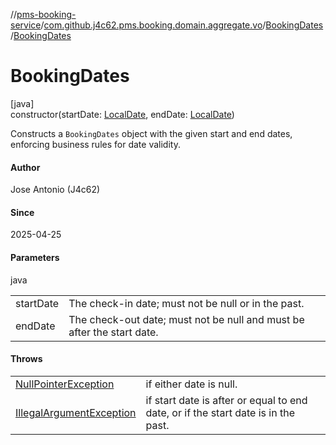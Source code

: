//[pms-booking-service](../../../index.md)/[com.github.j4c62.pms.booking.domain.aggregate.vo](../index.md)/[BookingDates](index.md)/[BookingDates](-booking-dates.md)

# BookingDates

[java]\
constructor(startDate: [LocalDate](https://docs.oracle.com/en/java/javase/23/docs/api/java.base/java/time/LocalDate.html), endDate: [LocalDate](https://docs.oracle.com/en/java/javase/23/docs/api/java.base/java/time/LocalDate.html))

Constructs a `BookingDates` object with the given start and end dates, enforcing business rules for date validity.

#### Author

Jose Antonio (J4c62)

#### Since

2025-04-25

#### Parameters

java

| | |
|---|---|
| startDate | The check-in date; must not be null or in the past. |
| endDate | The check-out date; must not be null and must be after the start date. |

#### Throws

| | |
|---|---|
| [NullPointerException](https://docs.oracle.com/en/java/javase/23/docs/api/java.base/java/lang/NullPointerException.html) | if either date is null. |
| [IllegalArgumentException](https://docs.oracle.com/en/java/javase/23/docs/api/java.base/java/lang/IllegalArgumentException.html) | if start date is after or equal to end date, or if the start date is in the past. |